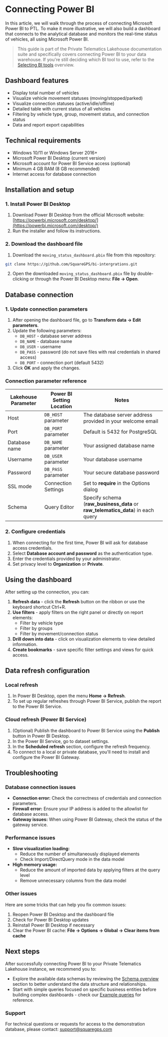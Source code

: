 # Connecting Power BI

In this article, we will walk through the process of connecting Microsoft Power BI to PTL. To make it more illustrative, we will also build a dashboard that connects to the analytical database and monitors the real-time status of vehicles, all using Microsoft Power BI.

> This guide is part of the Private Telematics Lakehouse documentation suite and specifically covers connecting Power BI to your data warehouse. If you're still deciding which BI tool to use, refer to the [Selecting BI tools](https://squaregps.atlassian.net/wiki/spaces/DTP/pages/3247505491/Selecting+BI+tools) overview.

## Dashboard features

- Display total number of vehicles
- Visualize vehicle movement statuses (moving/stopped/parked)
- Visualize connection statuses (active/idle/offline)
- Detailed table with current status of all vehicles
- Filtering by vehicle type, group, movement status, and connection status
- Data and report export capabilities

## Technical requirements

- Windows 10/11 or Windows Server 2016+
- Microsoft Power BI Desktop (current version)
- Microsoft account for Power BI Service access (optional)
- Minimum 4 GB RAM (8 GB recommended)
- Internet access for database connection

## Installation and setup

### 1. Install Power BI Desktop

1. Download Power BI Desktop from the official Microsoft website: [https://powerbi.microsoft.com/desktop/](https://powerbi.microsoft.com/desktop/)
2. Run the installer and follow its instructions.

### 2. Download the dashboard file

1. Download the `moving_status_dashboard.pbix` file from this repository:

```bash
git clone https://github.com/SquareGPS/bi-intergrations.git
```

2. Open the downloaded `moving_status_dashboard.pbix` file by double-clicking or through the Power BI Desktop menu: **File → Open**.

## Database connection

### 1. Update connection parameters

1. After opening the dashboard file, go to **Transform data → Edit parameters**.
2. Update the following parameters:
   - `DB_HOST` - database server address
   - `DB_NAME` - database name
   - `DB_USER` - username
   - `DB_PASS` - password (do not save files with real credentials in shared access)
   - `DB_PORT` - connection port (default 5432)
3. Click **OK** and apply the changes.

### Connection parameter reference

| Lakehouse Parameter | Power BI Setting Location | Notes |
|---------------------|---------------------------|-------|
| Host | `DB_HOST` parameter | The database server address provided in your welcome email |
| Port | `DB_PORT` parameter | Default is 5432 for PostgreSQL |
| Database name | `DB_NAME` parameter | Your assigned database name |
| Username | `DB_USER` parameter | Your database username |
| Password | `DB_PASS` parameter | Your secure database password |
| SSL mode | Connection Settings | Set to **require** in the Options dialog |
| Schema | Query Editor | Specify schema (**raw_business_data** or **raw_telematics_data**) in each query |

### 2. Configure credentials

1. When connecting for the first time, Power BI will ask for database access credentials.
2. Select **Database account and password** as the authentication type.
3. Enter the credentials provided by your administrator.
4. Set privacy level to **Organization** or **Private**.

## Using the dashboard

After setting up the connection, you can:

1. **Refresh data** - click the **Refresh** button on the ribbon or use the keyboard shortcut Ctrl+R.
2. **Use filters** - apply filters on the right panel or directly on report elements:
   - Filter by vehicle type
   - Filter by groups
   - Filter by movement/connection status
3. **Drill down into data** - click on visualization elements to view detailed information.
4. **Create bookmarks** - save specific filter settings and views for quick access.



## Data refresh configuration

### Local refresh

1. In Power BI Desktop, open the menu **Home → Refresh**.
2. To set up regular refreshes through Power BI Service, publish the report to the Power BI Service.

### Cloud refresh (Power BI Service)

1. (Optional) Publish the dashboard to Power BI Service using the **Publish** button in Power BI Desktop.
2. In the Power BI Service, go to dataset settings.
3. In the **Scheduled refresh** section, configure the refresh frequency.
4. To connect to a local or private database, you'll need to install and configure the Power BI Gateway.

## Troubleshooting

### Database connection issues

- **Connection error:** Check the correctness of credentials and connection parameters.
- **Firewall error:** Ensure your IP address is added to the allowlist for database access.
- **Gateway issues:** When using Power BI Gateway, check the status of the gateway service.

### Performance issues

- **Slow visualization loading:**
  - Reduce the number of simultaneously displayed elements
  - Check Import/DirectQuery mode in the data model
- **High memory usage:**
  - Reduce the amount of imported data by applying filters at the query level
  - Remove unnecessary columns from the data model

### Other issues

Here are some tricks that can help you fix common issues:

1. Reopen Power BI Desktop and the dashboard file
2. Check for Power BI Desktop updates
3. Reinstall Power BI Desktop if necessary
4. Clear the Power BI cache: **File → Options → Global → Clear items from cache**

## Next steps

After successfully connecting Power BI to your Private Telematics Lakehouse instance, we recommend you to:

- Explore the available data schemas by reviewing the [Schema overview](https://squaregps.atlassian.net/wiki/spaces/DTP/pages/3208282180/Schema+overview) section to better understand the data structure and relationships.
- Start with simple queries focused on specific business entities before building complex dashboards - check our [Example queries](https://squaregps.atlassian.net/wiki/spaces/DTP/pages/3208282212/Example+queries) for reference.

### Support

For technical questions or requests for access to the demonstration database, please contact: [support@squaregps.com](mailto:support@squaregps.com)

